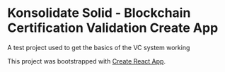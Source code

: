 # Konsolidate Solid - Blockchain Certification Validation Create App

A test project used to get the basics of the VC system working


This project was bootstrapped with [Create React App](https://github.com/facebook/create-react-app).
